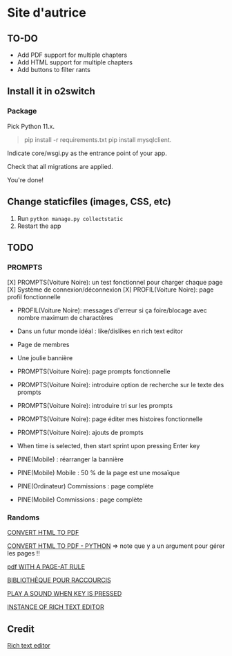 # Site d'autrice

## TO-DO
-  Add PDF support for multiple chapters
-  Add HTML support for multiple chapters
-  Add buttons to filter rants

## Install it in o2switch
### Package

Pick Python 11.x.

> pip install -r requirements.txt
> pip install mysqlclient.

Indicate core/wsgi.py as the entrance point of your app.

Check that all migrations are applied.

You're done!

## Change staticfiles (images, CSS, etc)
1. Run `python manage.py collectstatic`
2. Restart the app

## TODO
### PROMPTS
[X]  PROMPTS(Voiture Noire): un test fonctionnel pour charger chaque page
[X] Système de connexion/déconnexion
[X] PROFIL(Voiture Noire): page profil fonctionnelle
- PROFIL(Voiture Noire): messages d'erreur si ça foire/blocage avec nombre maximum de charactères
-  Dans un futur monde idéal : like/dislikes en rich text editor
-  Page de membres
-  Une joulie bannière
-  PROMPTS(Voiture Noire): page prompts fonctionnelle
-  PROMPTS(Voiture Noire): introduire option de recherche sur le texte des prompts
-  PROMPTS(Voiture Noire): introduire tri sur les prompts
-  PROMPTS(Voiture Noire): page éditer mes histoires fonctionnelle
-  PROMPTS(Voiture Noire): ajouts de prompts

-  When time is selected, then start sprint upon pressing Enter key
-  PINE(Mobile) : réarranger la bannière
-  PINE(Mobile) Mobile : 50 % de la page est une mosaïque
-  PINE(Ordinateur) Commissions : page complète
-  PINE(Mobile) Commissions : page complète

### Randoms
[CONVERT HTML TO PDF](https://doc.courtbouillon.org/weasyprint/stable/)

[CONVERT HTML TO PDF - PYTHON](https://doc.courtbouillon.org/weasyprint/stable/first_steps.html#python-library) => note que y a un argument pour gérer les pages !!

[pdf WITH A PAGE-AT RULE](https://developer.mozilla.org/en-US/docs/Web/CSS/@page)

[BIBLIOTHÈQUE POUR RACCOURCIS](https://www.npmjs.com/package/hotkeys-js)

[PLAY A SOUND WHEN KEY IS PRESSED](https://stackoverflow.com/questions/12578379/play-a-sound-when-a-key-is-pressed)

[INSTANCE OF RICH TEXT EDITOR](https://codingtorque.com/rich-text-editor-using-javascript/)

## Credit
[Rich text editor](https://codepen.io/BibekOli/pen/abRgbVW)

